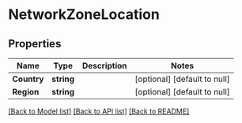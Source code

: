 # NetworkZoneLocation

## Properties
Name | Type | Description | Notes
------------ | ------------- | ------------- | -------------
**Country** | **string** |  | [optional] [default to null]
**Region** | **string** |  | [optional] [default to null]

[[Back to Model list]](../README.md#documentation-for-models) [[Back to API list]](../README.md#documentation-for-api-endpoints) [[Back to README]](../README.md)

